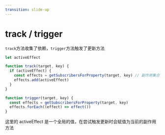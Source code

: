 ```yaml
---
transition: slide-up
---
```

# track / trigger

`track`方法收集了依赖，`trigger`方法触发了更新方法

```javascript
let activeEffect

function track(target, key) {
  if (activeEffect) {
    const effects = getSubscribersForProperty(target, key) // 副作用集合映射
    effects.add(activeEffect)
  }
}

function trigger(target, key) {
  const effects = getSubscribersForProperty(target, key)
  effects.forEach((effect) => effect())
}
```

这里的 activeEffect 是一个全局的值，在尝试触发更新时会赋值为当前的副作用方法
